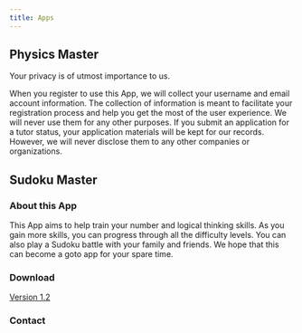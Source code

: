 ```yaml
---
title: Apps
---
```


## Physics Master

Your privacy is of utmost importance to us. 

When you register to use this App, we will collect your username and email account information. The collection of information is meant to facilitate your registration process and help you get the most of the user experience. We will never use them for any other purposes. If you submit an application for a tutor status, your application materials will be kept for our records. However, we will never disclose them to any other companies or organizations.


## Sudoku Master

### About this App

This App aims to help train your number and logical thinking skills. As you gain more skills, you can progress through all the difficulty levels. You can also play a Sudoku battle with your family and friends. We hope that this can become a goto app for your spare time. 

### Download

[Version 1.2](https://apps.apple.com/us/app/sudoku-master-pr/id1629251799)

### Contact


